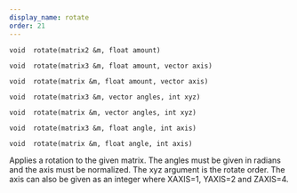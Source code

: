 ```yaml
---
display_name: rotate
order: 21
---
```

`void  rotate(matrix2 &m, float amount)`

`void  rotate(matrix3 &m, float amount, vector axis)`

`void  rotate(matrix &m, float amount, vector axis)`

`void  rotate(matrix3 &m, vector angles, int xyz)`

`void  rotate(matrix &m, vector angles, int xyz)`

`void  rotate(matrix3 &m, float angle, int axis)`

`void  rotate(matrix &m, float angle, int axis)`

Applies a rotation to the given matrix. The angles must be given in
radians and the axis must be normalized. The xyz argument is the rotate order.
The axis can also be given as an integer where XAXIS=1, YAXIS=2 and ZAXIS=4.
